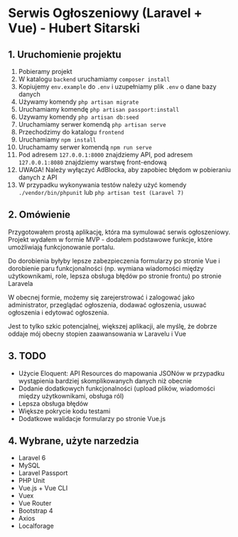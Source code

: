 # Serwis Ogłoszeniowy (Laravel + Vue) - Hubert Sitarski

## 1. Uruchomienie projektu

1. Pobieramy projekt
2. W katalogu `backend` uruchamiamy `composer install`
3. Kopiujemy `env.example` do `.env` i uzupełniamy plik `.env` o dane bazy danych
4. Używamy komendy `php artisan migrate`
5. Uruchamiamy komendę `php artisan passport:install`
6. Uzywamy komendy `php artisan db:seed`
7. Uruchamiamy serwer komendą `php artisan serve`
8. Przechodzimy do katalogu `frontend`
9. Uruchamiamy `npm install`
10. Uruchamamy serwer komendą `npm run serve`
11. Pod adresem `127.0.0.1:8000` znajdziemy API, pod adresem `127.0.0.1:8080` znajdziemy warstwę front-endową
12. UWAGA! Należy wyłączyć AdBlocka, aby zapobiec błędom w pobieraniu danych z API
13. W przypadku wykonywania testów należy użyć komendy `./vendor/bin/phpunit` lub `php artisan test (Laravel 7)`

## 2. Omówienie

Przygotowałem prostą aplikację, która ma symulować serwis ogłoszeniowy. Projekt wydałem w formie MVP - dodałem podstawowe funkcje, które umożliwiają funkcjonowanie portalu.

Do dorobienia byłyby lepsze zabezpieczenia formularzy po stronie Vue i dorobienie paru funkcjonalności (np. wymiana wiadomości między użytkownikami, role, lepsza obsługa błędów po stronie frontu) po stronie Laravela

W obecnej formie, możemy się zarejerstrować i zalogować jako administrator, przeglądać ogłoszenia, dodawać ogłoszenia, usuwać ogłoszenia i edytować ogłoszenia.

Jest to tylko szkic potencjalnej, większej aplikacji, ale myślę, że dobrze oddaje mój obecny stopien zaawansowania w Laravelu i Vue

## 3. TODO

* Użycie Eloquent: API Resources do mapowania JSONów w przypadku wystąpienia bardziej skomplikowanych danych niż obecnie
* Dodanie dodatkowych funkcjonalności (upload plików, wiadomości między użytkownikami, obsługa ról)
* Lepsza obsługa błędów
* Większe pokrycie kodu testami
* Dodatkowe walidacje formularzy po stronie Vue.js

## 4. Wybrane, użyte narzedzia

* Laravel 6
* MySQL
* Laravel Passport
* PHP Unit
* Vue.js + Vue CLI
* Vuex
* Vue Router
* Bootstrap 4
* Axios
* Localforage